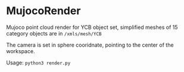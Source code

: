 # MujocoRender

Mujoco point cloud render for YCB object set, simplified meshes of 15 category objects are in ```/xmls/mesh/YCB```

The camera is set in sphere cooridnate, pointing to the center of the workspace.

Usage: ```python3 render.py```
